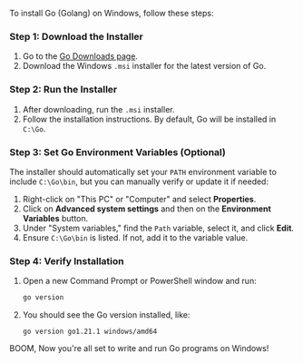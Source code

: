 To install Go (Golang) on Windows, follow these steps:

### Step 1: Download the Installer
1. Go to the [Go Downloads page](https://go.dev/dl/).
2. Download the Windows `.msi` installer for the latest version of Go.

### Step 2: Run the Installer
1. After downloading, run the `.msi` installer.
2. Follow the installation instructions. By default, Go will be installed in `C:\Go`.

### Step 3: Set Go Environment Variables (Optional)
The installer should automatically set your `PATH` environment variable to include `C:\Go\bin`, but you can manually verify or update it if needed:
1. Right-click on "This PC" or "Computer" and select **Properties**.
2. Click on **Advanced system settings** and then on the **Environment Variables** button.
3. Under "System variables," find the `Path` variable, select it, and click **Edit**.
4. Ensure `C:\Go\bin` is listed. If not, add it to the variable value.

### Step 4: Verify Installation
1. Open a new Command Prompt or PowerShell window and run:

   ```bash
   go version
   ```

2. You should see the Go version installed, like:

   ```
   go version go1.21.1 windows/amd64
   ```

BOOM, Now you're all set to write and run Go programs on Windows!
